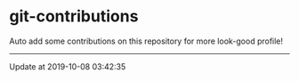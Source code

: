 # git-contributions

Auto add some contributions on this repository for more look-good profile!

---

Update at 2019-10-08 03:42:35
